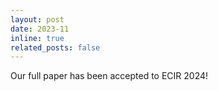 ```yaml
---
layout: post
date: 2023-11 
inline: true
related_posts: false
---
```


Our full paper has been accepted to ECIR 2024!
